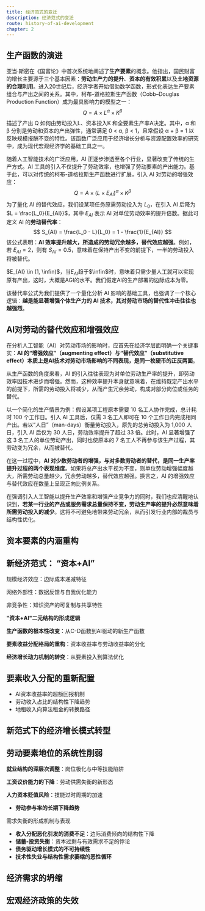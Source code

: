 ```yaml
---
title: 经济范式的变迁
description: 经济范式的变迁
route: history-of-ai-development
chapter: 2
---
```


## 生产函数的演进

亚当·斯密在《国富论》中首次系统地阐述了**生产要素**的概念。他指出，国民财富的增长主要源于三个基本因素：**劳动生产力的提升**、**资本的有效积累**以及**土地资源的合理利用**。进入20世纪后，经济学者开始借助数学函数，形式化表达生产要素组合与产出之间的关系。其中，柯布-道格拉斯生产函数（Cobb–Douglas Production Function）成为最具影响力的模型之一：
$$
Q = A \times L^α \times K^β
$$
描述了产出 Q 如何由劳动投入L、资本投入K 和全要素生产率A决定。其中，α 和 β 分别是劳动和资本的产出弹性，通常满足 0 < α, β < 1，且常假设 α + β = 1 以反映规模报酬不变的特性。该函数广泛应用于经济增长分析与资源配置效率的研究中，成为现代宏观经济学的基础工具之一。

随着人工智能技术的广泛应用，AI 正逐步渗透至各个行业，显著改变了传统的生产方式。AI 工具的引入不仅提升了劳动效率，也增强了劳动要素的产出能力。基于此，可以对传统的柯布-道格拉斯生产函数进行扩展，引入 AI 对劳动的增强效应：
$$
Q = A \times ({L \times E_{AI}})^α \times K^β
$$
为了量化 AI 的替代效应，我们设某项任务原需劳动投入为 $L_0$，在引入 AI 后降为 $L = \frac{L_0}{E_{AI}}$，其中 $E_{AI}$ 表示 AI 对单位劳动效率的提升倍数。据此可定义 AI 的**劳动替代率**：
$$
S_{AI} = \frac{L_0 - L}{L_0} = 1 - \frac{1}{E_{AI}}
$$
该公式表明：**AI 效率提升越大，所造成的劳动冗余越多，替代效应越强**。例如，若 $E_{AI} = 2$，则有 $S_{AI} = 0.5$，意味着在保持产出不变的前提下，一半的劳动投入将被替代。

$E_{AI} \in (1, \infin)$，当$E_{AI}$趋于$\infin$时，意味着只需少量人工就可以实现原有产出，这时，大概是AGI的水平。我们假定AI的生产部署的边际成本为零。

该替代率公式为我们提供了一个量化分析 AI 影响的基础工具，也强调了一个核心逻辑：**越是能显著增强个体生产力的 AI 技术，其对劳动市场的替代性冲击往往也越强烈**。

## AI对劳动的替代效应和增强效应

在分析人工智能（AI）对劳动市场的影响时，应首先在经济学层面明确一个关键事实：**AI 的“增强效应”（augmenting effect）与“替代效应”（substitutive effect）本质上是AI技术对劳动市场影响的不同表现，是同一枚硬币的正反两面**。

从生产函数的角度来看，AI 的引入往往表现为对单位劳动生产率的提升，即劳动效率因技术进步而增强。然而，这种效率提升本身就意味着，在维持既定产出水平的前提下，所需的劳动投入将减少，从而产生冗余劳动，构成对部分岗位或任务的替代。

以一个简化的生产情景为例：假设某项工程原本需要 10 名工人协作完成，总计耗时 100 个工作日。引入 AI 工具后，仅需 3 名工人即可在 10 个工作日内完成相同产出。若以“人日”（man-days）衡量劳动投入，原先的总劳动投入为 1,000 人日，引入 AI 后仅为 30 人日，劳动效率提升了超过 33 倍。此时，AI 显著增强了这 3 名工人的单位劳动产出，同时也使原本的 7 名工人不再参与该生产过程，其劳动变为冗余，从而被替代。

在这一过程中，**AI 对少数劳动者的增强，与对多数劳动者的替代，是同一生产率提升过程的两个表现维度**。如果将总产出水平视为不变，则单位劳动增强幅度越大，所需劳动总量越少，冗余劳动越多，替代效应越强。换言之，AI 的增强效应与替代效应在数量上呈现正向比例关系。

在强调引入人工智能以提升生产效率和增强产业竞争力的同时，我们也应清醒地认识到，**若某一行业的产品或服务需求总量保持不变，劳动生产率的提升必然意味着所需劳动投入的减少**。这将不可避免地带来劳动冗余，从而引发行业内部的裁员与结构性优化。

## 资本要素的内涵重构

## 新经济范式： “资本+AI”

规模经济效应：边际成本递减特征

网络外部性：数据反馈与自我优化能力

非竞争性：知识资产的可复制与共享特性

**"资本+AI"二元结构的形成逻辑**

**生产函数的根本性改变**：从C-D函数到AI驱动的新生产函数

**要素收益分配格局的重构**：资本收益率与劳动收益率的分化

**经济增长动力机制的转变**：从要素投入到算法优化

##  要素收入分配的重新配置

- AI资本收益率的超额回报机制
- 劳动收入占比的结构性下降趋势
- 地租收入向算法租金的转换路径

## 新范式下的经济增长模式转型



## 劳动要素地位的系统性削弱

**就业结构的深层次调整**：岗位极化与中等技能陷阱

**工资议价能力的下降**：劳动供需失衡的新形态

**人力资本贬值风险**：技能过时周期的加速

- **劳动参与率的长期下降趋势**

 需求失衡的形成机制与表现

- **收入分配恶化引发的消费不足**：边际消费倾向的结构性下降
- **储蓄-投资失衡**：资本过剩与有效需求不足的悖论
- **债务驱动增长模式的不可持续性**
- **技术性失业与结构性需求萎缩的恶性循环**

## 经济需求的坍缩



## 宏观经济政策的失效
